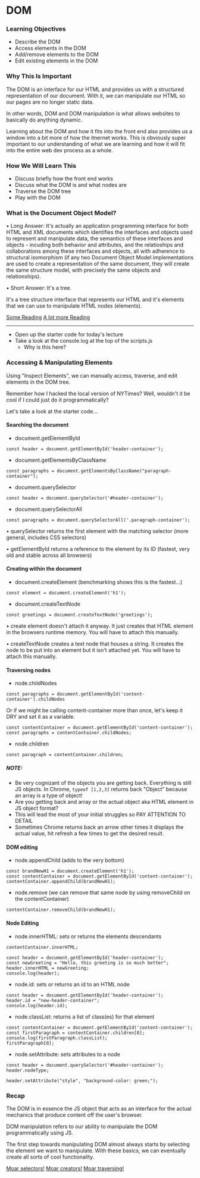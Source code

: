 # DOM 

### Learning Objectives
- Describe the DOM
- Access elements in the DOM
- Add/remove elements to the DOM
- Edit existing elements in the DOM

### Why This Is Important

The DOM is an interface for our HTML and provides us with a structured representation of our document. With it, we can manipulate our HTML so our pages are no longer static data.

In other words, DOM and DOM manipulation is what allows websites to basically do anything dynamic. 

Learning about the DOM and how it fits into the front end also provides us a window into a bit more of how the itnernet works. This is obviously super important to our understanding of what we are learning and how it will fit into the entire web dev process as a whole.

### How We Will Learn This
- Discuss briefly how the front end works
- Discuss what the DOM is and what nodes are
- Traverse the DOM tree
- Play with the DOM

### What is the Document Object Model?
• Long Answer: It's actually an application programming interface for both HTML and XML documents which identifies the interfaces and objects used to represent and manipulate data, the semantics of these interfaces and objects - incuding both behavior and attributes, and the relatioships and collaborations among these interfaces and objects, all with adherence to structural isomorphism (if any two Document Object Model implementations are used to create a representation of the same document, they will create the same structure model, with precisely the same objects and relationships). 

• Short Answer: It's a tree.

It's a tree structure interface that represents our HTML and it's elements that we can use to manipulate HTML nodes (elements).

[Some Reading](https://developer.mozilla.org/en-US/docs/Web/API/Document_Object_Model/Introduction)
[A lot more Reading](http://www.w3.org/TR/REC-DOM-Level-1/introduction.html)

-----
- Open up the starter code for today's lecture
- Take a look at the console.log at the top of the scripts.js
	- Why is this here?

### Accessing & Manipulating Elements
Using "Inspect Elements", we can manually access, traverse, and edit elements in the DOM tree.

Remember how I hacked the local version of NYTimes? Well, wouldn't it be cool if I could just do it programmatically?

Let's take a look at the starter code...

#### Searching the document
- document.getElementById
```
const header = document.getElementById('header-container');
```
- document.getElementsByClassName
```
const paragraphs = document.getElementsByClassName("paragraph-container");
```
- document.querySelector
```
const header = document.querySelector('#header-container');
```
- document.querySelectorAll
```
const paragraphs = document.querySelectorAll('.paragraph-container');
```

• querySelector returns the first element with the matching selector (more general, includes CSS selectors)

• getElementById returns a reference to the element by its ID (fastest, very old and stable across all browsers)


#### Creating within the document
- document.createElement (benchmarking shows this is the fastest...)
```
const element = document.createElement('h1');
```
- document.createTextNode
```
const greetings = document.createTextNode('greetings');
```

• create element doesn't attach it anyway. It just creates that HTML element in the browsers runtime memory. You will have to attach this manually.

• createTextNode creates a text node that houses a string. It creates the node to be put into an element but it isn't attached yet. You will have to attach this manually.


#### Traversing nodes
- node.childNodes
```
const paragraphs = document.getElementById('content-container').childNodes 

```
Or if we might be calling content-container more than once, let's keep it DRY and set it as a variable.
```
const contentContainer = document.getElementById('content-container');
const paragraphs = contentContainer.childNodes;
```
- node.children
```
const paragraph = contentContainer.children;
```

##### NOTE:
- Be very cognizant of the objects you are getting back. Everything is still JS objects. In Chrome, `typeof [1,2,3]` returns back "Object" because an array is a type of object!
- Are you getting back and array or the actual object aka HTML element in JS object format?
- This will lead the most of your initial struggles so PAY ATTENTION TO DETAIL
- Sometimes Chrome returns back an arrow other times it displays the actual value, hit refresh a few times to get the desired result.


#### DOM editing
- node.appendChild (adds to the very bottom)
```
const brandNewH1 = document.createElement('h1');
const contentContainer = document.getElementById('content-container');
contentContainer.appendChild(brandNewH1);
```

- node.remove (we can remove that same node by using removeChild on the contentContainer)
```
contentContainer.removeChild(brandNewH1);
```

#### Node Editing
- node.innerHTML: sets or returns the elements descendants
```
contentContainer.innerHTML;

const header = document.getElementById('header-container');
const newGreeting = "Hello, this greeting is so much better";
header.innerHTML = newGreeting;
console.log(header);
```

- node.id: sets or returns an id to an HTML node
```
const header = document.getElementById('header-container');
header.id = "new-header-container";
console.log(header.id);
```

- node.classList: returns a list of class(es) for that element
```
const contentContainer = document.getElementById('content-container');
const firstParagraph = contentContainer.children[0];
console.log(firstParagraph.classList);
firstParagraph[0];
```

- node.setAttribute: sets attributes to a node
```
const header = document.querySelector('#header-container');
header.nodeType;

header.setAttribute("style", "background-color: green;");
```

### Recap
The DOM is in essence the JS object that acts as an interface for the actual mechanics that produce content off the user's browser.

DOM manipulation refers to our ability to manipulate the DOM programmatically using JS.

The first step towards manipulating DOM almost always starts by selecting the element we want to manipulate. With these basics, we can eventually create all sorts of cool functionality.

[Moar selectors!](https://developer.mozilla.org/en-US/docs/Web/API/Document/querySelector)
[Moar creators!](https://developer.mozilla.org/en-US/docs/Web/API/Document/createElement)
[Moar traversing!](https://developer.mozilla.org/en-US/docs/Web/API/Node/childNodes)